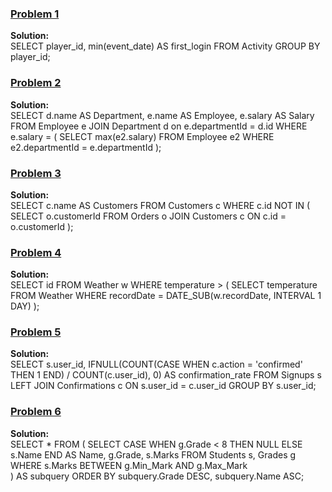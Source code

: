 ### [Problem 1](https://leetcode.com/problems/game-play-analysis-i/description/)
**Solution:** </br>
SELECT player_id, min(event_date) AS first_login FROM Activity GROUP BY player_id;
</br>


### [Problem 2](https://leetcode.com/problems/department-highest-salary/description/)
**Solution:** </br>
SELECT d.name AS Department, e.name AS Employee, e.salary AS Salary FROM Employee e JOIN Department d on e.departmentId = d.id WHERE e.salary = 
(
    SELECT max(e2.salary) FROM Employee e2 WHERE e2.departmentId = e.departmentId
);
</br>


### [Problem 3](https://leetcode.com/problems/customers-who-never-order/description/)
**Solution:** </br>
SELECT c.name AS Customers FROM Customers c WHERE c.id NOT IN 
(
    SELECT o.customerId FROM Orders o JOIN Customers c ON c.id = o.customerId
);
</br>


### [Problem 4](https://leetcode.com/problems/rising-temperature/description/)
**Solution:** </br>
SELECT id FROM Weather w WHERE temperature > 
(
    SELECT temperature FROM Weather WHERE recordDate = DATE_SUB(w.recordDate, INTERVAL 1 DAY)
);
</br>


### [Problem 5](https://leetcode.com/problems/confirmation-rate/description/)
**Solution:** </br>
SELECT 
    s.user_id, 
    IFNULL(COUNT(CASE WHEN c.action = 'confirmed' THEN 1 END) / COUNT(c.user_id), 0) AS confirmation_rate
FROM Signups s
LEFT JOIN Confirmations c ON s.user_id = c.user_id
GROUP BY s.user_id;
</br>


### [Problem 6](https://www.hackerrank.com/challenges/the-report/problem)
**Solution:** </br>
SELECT * 
FROM 
(
    SELECT 
        CASE 
            WHEN g.Grade < 8 THEN NULL 
            ELSE s.Name 
        END AS Name,
    g.Grade, s.Marks 
    FROM Students s, Grades g 
    WHERE s.Marks BETWEEN g.Min_Mark AND g.Max_Mark    
) AS subquery
ORDER BY subquery.Grade DESC, subquery.Name ASC;
</br>
